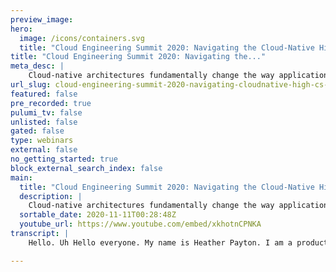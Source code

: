 ```yaml
---
preview_image:
hero:
  image: /icons/containers.svg
  title: "Cloud Engineering Summit 2020: Navigating the Cloud-Native High Cs: Culture, Complexity, Compliance"
title: "Cloud Engineering Summit 2020: Navigating the..."
meta_desc: |
    Cloud-native architectures fundamentally change the way applications are built and delivered and introduce a sea of new challenges that need to be ...
url_slug: cloud-engineering-summit-2020-navigating-cloudnative-high-cs-culture-complexity-compliance
featured: false
pre_recorded: true
pulumi_tv: false
unlisted: false
gated: false
type: webinars
external: false
no_getting_started: true
block_external_search_index: false
main:
  title: "Cloud Engineering Summit 2020: Navigating the Cloud-Native High Cs: Culture, Complexity, Compliance"
  description: |
    Cloud-native architectures fundamentally change the way applications are built and delivered and introduce a sea of new challenges that need to be overcome including:  Culture: Defining new roles and responsibilities for Dev, Ops and Security team members. Complexity: Jumping into a new technology while trying to modernize and maintain legacy systems. Compliance: Dealing with cascading dependency updates, minimizing attack surfaces, avoiding container misconfigurations, and building a hardened pipeline that becomes the single source of truth.  Join this talk and learn how Chef helps Dev, Sec and Ops teams overcome better work together via a codified approach to application delivery. During the demonstration you’ll see:  How to eliminate container “bloat” and reduce complexity associated with dependency updates with application definition How to apply a shift-left approach to system hardening that applies both to the container and the host the container in running on How Chef fits into pipelines, integrates with tools like Pulumi and helps secure the pipeline
  sortable_date: 2020-11-11T00:28:48Z
  youtube_url: https://www.youtube.com/embed/xkhotnCPNKA
transcript: |
    Hello. Uh Hello everyone. My name is Heather Payton. I am a product marketing director at chef uh responsible for the application delivery side of the house. And along with me today, I have uh Neve Cahill ne you wanna go ahead and introduce yourself? Yeah, thank you, Heather. Hey, my name is Ni Kale. I'm the solutions architect manager for the West Coast for chef. I'm very happy to be here today and I love working in devops with all of our customers. Great. And uh as advertised today, we're gonna be talking about uh some of the challenges organizations face, especially from the operational side of the house as they adopt um cloud native architectures and how chef helps them um overcome those. So if you look at studies across the industry, um commonly you see these, these top challenges um highlighted culture, complexity and compliance and there's a great quote over here from Gartner. Um talking about the, you know, the move to cloud native is not simple, there's cultural changes, um More things shift left, more things are done in the development side of the house. There's complex city which mostly comes from all those legacy apps that have to be untangled and then there's compliance. And when you look at this picture, we see compliance many times as its own thing. And to be successful and cloud native, we really want to start thinking about compliance um across uh the whole process need. Did you want to throw anything in on that? Yeah, absolutely. I think really what's key here when you're trying to overcome the complexity and the learning curve is cooperation between the teams and you really want to find a framework and a tool set that enables that cooperation. So that's where uh solutions like polluting that support multi cloud and different kinds of tech analogies as well as chef and chef habitat and inspect and really enable all of these different circles to come together. And honestly compliance shouldn't be over here on its own, right? It should be layered in across everything that you do uh along with security. Exactly. So moving along when we think about complexity, right, we, we think about something that looks like this. I like to call this uh the mess in the middle and that's what DeVos is addressing, you know, all the tendency, all the dependencies, all the tools, um all the things that have to be done to take an application from DEV um to release. And as we start to untangle that and move to cloud native um architectures, we're really trying to break um application components, um instructions for delivering into smaller and small pieces that can be more easily managed. And so as we move from coding applications to assembling applications, more and more tasks become codified and automated. And there's a great quote from Gartner here that addresses that and this is really chef's approach to helping clients from their existing architectures into cloud native architectures. What we do is we provide a common approach for defining applications and breaking them into those smaller and small pieces that not only works for cloud native architected applications but existing applications. So if you have applications that are critical to your business, but you're not gonna rewrite for five years and you want to be more efficient. Um This process of application definition can help you um gain a lot of those economies of scale and manageability um that you see the cloud native architectures without having to rewrite them. So application definition, this is really the process of defining everything that application needs to be built, run and managed uh then packaged into a single artifact. Um that's uh infrastructure independent and can be run anywhere and deployed on demand as part of a pipeline. But then we have a new challenge to consider as we mature this, we don't want to build black boxes boxes that, you know, we don't know where the dependencies are coming from or what are the transited dependencies or you know what, what version is actually running and who owns that version and updating it. What was the base os and security policies? And me, I know this is an area you talk to clients a lot about. Did you have any more insight here? Yeah, I think that, you know, really making it, making the process really clear about what your transitive dependencies are, where you're supposed to get your packages from. Uh what packages are approved for use within your environment and really a whole, you know, implementing a strategy around package management is very important. Uh So at the end of the day, whether you're creating and building a container or you're just deploying a regular application that might be more legacy. Uh these questions and the the whole um challenge of managing those packages, versioning deployment, et cetera remains the same. So it becomes very important as you're deploying to multiple different environments with legacy apps that might include certain layers that are more up to date and cloud native. Uh It's a lot to get your arms around. And what I hear a lot is really, you know, how do we approach that from a strategy perspective? Um How do you really incorporate um uh a a framework that enables and allows your developers to focus their time on development rather than you know, the actual build and deploy process? Yeah, great. And I mean, and that's exactly where um this kind of next generation of thinking around packaging strategy management comes into play where after we define the application and we've um created these atomic small pieces and we have single artifacts. We also um implement a strategy for tracking and managing those packages um so that we can um see what's in them, them and manage them better across the organization. And along that plane is the integration plane, right? You want also those packages to be consumable um across your DEV OPS tool chain um and other solutions. And by doing that, then we end up with a transparent package um that's easy to audit, um easy to manage and easy to update. And with that, then uh will turn it over to you who are gonna like take us through the demo show more of this. Yeah. So basically if we take this from left to right, generally, what you want to do is you want to be building an application package that is as skinny and minimal as you need it as it can be. You don't want to be including transitive dependencies. You won't be able to run that package in numerous different environments, potentially run that under a container format. And then once you produce your container, you want to make sure that the container is functional, that it's compliant and then that you can easily deploy it and understand that it's securely deployed and that there's no um security gaps exposed. And with that, I'm going to pivot over to the demo really quickly. So if we take a look at how chefs and the chef solution stack along with solutions like Pulumi enable this process. Uh Chef habitat really uh brings uh a mature uh capability to the package management layer. So what we're looking at here is an application. It's a tomcat application. Um It's a three tier application but really looking at the front end here and what we're uh defining here within habitat is the ability to say, OK, these are the uh layers that are required to build this application. So included in that would be um the build dependencies of obviously maven and corretto. And then in order to run this application, we need these layers, we need to, we need corretto and we need Mongo tools in order to connect into our Mongo DB back end. And so as you're going through and building the package with habitat, um it is only including the uh run time line libraries that it needs in the resulting package. So even though it's using all of these transitive dependent packages uh in order to build your TOCA application, it is not including those in the resulting package. What that means is you have a very uh small deployment application package um that has everything that it requires to run that application within any environment and within any platform, including container format. And you know, even though we only said, hey, we're using um Maven in order to build this application, you'll see that all of Maven in turn depends on all of these other packages and you have very clear visibility into what version of those packages is being used within this particular application. And then if you want to go through an update uh specific packages, you can, what this enables you to do is to build a very small skinny container. And a lot of um the container build approaches, you'll see that, you know, you'll typically start to install an application on an OS container like alpine or you know the base bunch container of the day. But what we're doing with the habitat is that a habitat application plan allows you to build an application container from scratch, which only contains these application libraries that are needed as well as the scratch OS. Uh It also allows you to specify an application service user. So, you know, from a compliance perspective, you did not want to run your application as root within the container. Uh You can specify that within your application uh habitat plan here. So you could change that package service user to root. And that is the uh users that we will use within the container itself. And uh bear in mind that this application um build process as well as the uh container build process can be leveraged as part of a of a pipeline. And then once that container itself is built, it's available to run within your environment. And typically what we recommend doing is if you're deploying to something like kubernetes, you can update your kubernetes manifest or your home chart. With this specific tag version, we will automatically export with this tag, but you can control the tag formatting. So what does this look like when you're running the actual application within your environment? Well, what this looks like is essentially if we pivot over to chef automate what habitat does is it also gives you visibility into what the deployment and run time status of your application is. And you know, one of the best practices is to always have a health check and status check within your application, which habitat can help you enforce. So not only now do you have a container that's running a very thin version of your application and the application libraries, but you also have operational visibility into whether or not that application was visible in its deployment. So you'll see here, I have um my application package that was deployed. This is my stable release at 7.0 0.8. And you'll see here on the right hand side, I deployed this to five different instances and they are all up and running correctly. Um If they were not deployed correctly, we would have a critical warning in here and you could easily fall back to the last known good package version or container. Um If we talk about on the security and compliance side, what chef brings to the table in this layer is really the ability to ensure that as you're deploying, that you're deploying in a compliant and a secure manner. And there are two aspects to this. One is essentially uh making sure that your containers are compliant to your security standards. So it's much more than just vulnerability scanning. It's really making sure that your runtime configurations for your containers as well as Cotti are secure and properly configured. And it doesn't matter if you're running any managed service in the cloud or if you're running um Docker hosts yourself or KTIS environments yourself. If you scroll down here, you'll see that a lot of the settings that we can automatically check for, they align to cis recommended best practices, but they're also really pragmatic. So if you think about, you know, where we defined a non root user as part of our habitat package and we have that ability, here's where we can enforce that using uh inspect. So as part of your pipeline, what you would do is you would run an inspect, check against your, your built container and you would ensure that that container does not have the setting to run the application as root, which is simply, you know, that's just best secure practices. There's other obvious ones like do not store secrets and darker files, but also install verified packages only. And if we link that back to habitat as well is how do you ensure that a package is verified? Well, with habitat you have your best packages that are part of your habitat origin and essentially you have visibility into which packages are used within which applications and how those map back into your images and you have portability there as well. So essentially you have visibility into all of these layers and it's reported into your compliance overview. Um There's you do not install unnecessary packages in the container. And if you look at this, a lot of these right here are just, you know, um within inspect itself, it's, you know, it could be a manual check. But if you build this into part of your pipeline, essentially, you make sure that you're secure and compliant across all of the different layers. Um Another item would be adding a health check instruction to the container image. So part of what we do with habitat is we automatically have that health check included as part of your application build. That's what gives do visibility into the applications tab here in our chef automate layer. So we bring all of these capabilities over to the CNET side as well. So as you're running your KTIS environments, we can similarly check uh that your pods and your name spaces are running in a secure manner that they are not open to the world that you have a correct traffic uh configuration um configured on your KTIS clusters. So it's really very pragmatic from left to right, really end to end security and compliance for not only darker containers or containers in general but also just running application packages. And I also want to mention one last thing before we finish the demo, which is this capability is amazing. You can also bring this capability to off the shelf and legacy applications. I want to highlight that. So you know, as you go through your uh habitat application definition, your plan definition, you can actually simply without even building the application, copy your binary into um the habitat package and leverage the same deploy and in several mechanisms as well as all of the compliance and security that comes with that uh for those off the shelf, as well as legacy applications. So that's it for the demo Heather back to you and we can wrap up. Uh Thank you. Well, we hope uh you enjoyed our lightning session on how chef helps uh navigate the high seas. Uh with that, we hope uh to see you uh virtually during the rest of the event and please feel free to uh reach out with us to us with any additional questions. Thanks Heather. Thank you very much. Bye.

---
```


